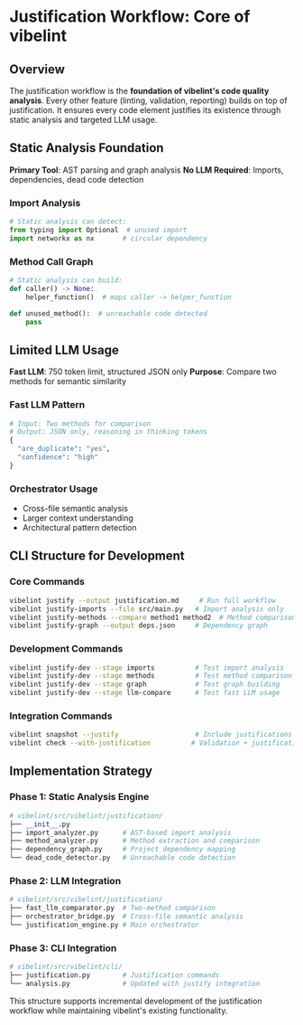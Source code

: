 # Justification Workflow: Core of vibelint

## Overview

The justification workflow is the **foundation of vibelint's code quality analysis**. Every other feature (linting, validation, reporting) builds on top of justification. It ensures every code element justifies its existence through static analysis and targeted LLM usage.

## Static Analysis Foundation

**Primary Tool**: AST parsing and graph analysis
**No LLM Required**: Imports, dependencies, dead code detection

### Import Analysis
```python
# Static analysis can detect:
from typing import Optional  # unused import
import networkx as nx       # circular dependency
```

### Method Call Graph
```python
# Static analysis can build:
def caller() -> None:
    helper_function()  # maps caller -> helper_function

def unused_method():  # unreachable code detected
    pass
```

## Limited LLM Usage

**Fast LLM**: 750 token limit, structured JSON only
**Purpose**: Compare two methods for semantic similarity

### Fast LLM Pattern
```python
# Input: Two methods for comparison
# Output: JSON only, reasoning in thinking tokens
{
  "are_duplicate": "yes",
  "confidence": "high"
}
```

### Orchestrator Usage
- Cross-file semantic analysis
- Larger context understanding
- Architectural pattern detection

## CLI Structure for Development

### Core Commands
```bash
vibelint justify --output justification.md     # Run full workflow
vibelint justify-imports --file src/main.py   # Import analysis only
vibelint justify-methods --compare method1 method2  # Method comparison
vibelint justify-graph --output deps.json     # Dependency graph
```

### Development Commands
```bash
vibelint justify-dev --stage imports          # Test import analysis
vibelint justify-dev --stage methods          # Test method comparison
vibelint justify-dev --stage graph            # Test graph building
vibelint justify-dev --stage llm-compare      # Test fast LLM usage
```

### Integration Commands
```bash
vibelint snapshot --justify                   # Include justifications
vibelint check --with-justification          # Validation + justification
```

## Implementation Strategy

### Phase 1: Static Analysis Engine
```python
# vibelint/src/vibelint/justification/
├── __init__.py
├── import_analyzer.py      # AST-based import analysis
├── method_analyzer.py      # Method extraction and comparison
├── dependency_graph.py     # Project dependency mapping
└── dead_code_detector.py   # Unreachable code detection
```

### Phase 2: LLM Integration
```python
# vibelint/src/vibelint/justification/
├── fast_llm_comparator.py  # Two-method comparison
├── orchestrator_bridge.py  # Cross-file semantic analysis
└── justification_engine.py # Main orchestrator
```

### Phase 3: CLI Integration
```python
# vibelint/src/vibelint/cli/
├── justification.py        # Justification commands
└── analysis.py             # Updated with justify integration
```

This structure supports incremental development of the justification workflow while maintaining vibelint's existing functionality.